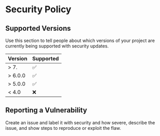 # Security Policy

## Supported Versions

Use this section to tell people about which versions of your project are
currently being supported with security updates.

| Version | Supported          |
| ------- | ------------------ |
| > 7.    | :white_check_mark: |
| > 6.0.0 | :white_check_mark: |
| > 5.0.0 | :white_check_mark: |
| < 4.0   | :x:                |

## Reporting a Vulnerability

Create an issue and label it with security and how severe, describe the issue, and show steps to reproduce or exploit the flaw.
